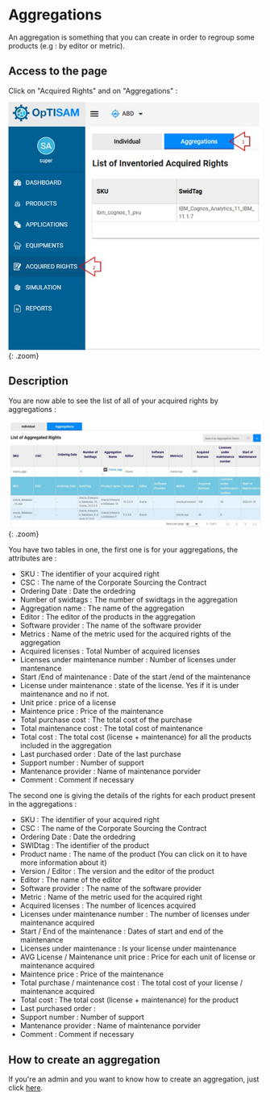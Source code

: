 <link rel="stylesheet" href="../../../../css/enlargeImage.css" />

# Aggregations

An aggregation is something that you can create in order to regroup some products (e.g : by editor or metric).

## Access to the page

Click on "Acquired Rights" and on "Aggregations" : 

![select APM](../../../img/exploring/licensing/aggregationsu.jpg){: .zoom}

## Description

You are now able to see the list of all of your acquired rights by aggregations :

![select APM](../../../img/exploring/licensing/aggregationsList.jpg){: .zoom}

You have two tables in one, the first one is for your aggregations, the attributes are :  
- SKU : The identifier of your acquired right  
- CSC :  The name of the Corporate Sourcing the Contract
- Ordering Date : Date the ordedring
- Number of swidtags : The number of swidtags in the aggregation
- Aggregation name : The name of the aggregation  
- Editor : The editor of the products in the aggregation  
- Software provider : The name of the software provider
- Metrics : Name of the metric used for the acquired rights of the aggregation
- Acquired licenses : Total Number of acquired licenses
- Licenses under maintenance number : Number of licenses under mantenance
- Start /End of maintenance : Date of the start /end of the maintenance
- License under maintenance : state of the license. Yes if it is under maintenance and no if not.
- Unit price : price of a license 
- Maintence price : Price of the maintenance 
- Total purchase cost : The total cost of the purchase
- Total maintenance cost : The total cost of maintenance
- Total cost : The total cost (license + maintenance) for all the products included in the aggregation   
- Last purchased order : Date of the last purchase
- Support number : Number of support
- Mantenance provider : Name of maintenance porvider
- Comment : Comment if necessary 

The second one is giving the details of the rights for each product present in the aggregations :  
- SKU : The identifier of your acquired right  
- CSC : The name of the Corporate Sourcing the Contract
- Ordering Date : Date the ordedring
- SWIDtag : The identifier of the product  
- Product name : The name of the product (You can click on it to have more information about it)  
- Version / Editor : The version and the editor of the product  
- Editor : The name of the editor
- Software provider : The name of the software provider
- Metric : Name of the metric used for the acquired right  
- Acquired licenses : The number of licences acquired  
- Licenses under maintenance number : The number of licenses under maintenance acquired  
- Start / End of the maintenance : Dates of start and end of the maintenance  
- Licenses under maintenance : Is your license under maintenance  
- AVG License / Maintenance unit price : Price for each unit of license or maintenance acquired  
- Maintence price : Price of the maintenance 
- Total purchase / maintenance cost : The total cost of your license / maintenance acquired  
- Total cost : The total cost (license + maintenance) for the product   
- Last purchased order : 
- Support number : Number of support
- Mantenance provider : Name of maintenance porvider
- Comment : Comment if necessary 

## How to create an aggregation

If you're an admin and you want to know how to create an aggregation, just click [here](../../../managing/aggregationsManagement).

<script src="../../../../js/zoomImage.js"></script>